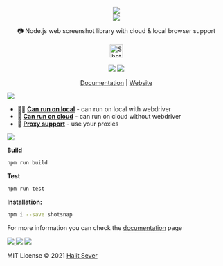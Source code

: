 <p align="center" class="logo-section">
<img src="https://i.ibb.co/3dMGNbQ/9179fcb5-b9e2-4a34-be0a-80c4318ac199.png"/>
</br>
<img src="https://halitsever-api.vercel.app/api/repo-title?title=Shotsnap">

<p align="center">
📷 Node.js web screenshot library with cloud & local browser support<br>
<br/>
  <a  href="https://www.producthunt.com/posts/shotsnap?utm_source=badge-featured&utm_medium=badge&utm_souce=badge-shotsnap"  target="_blank"><img  src="https://api.producthunt.com/widgets/embed-image/v1/featured.svg?post_id=361871&theme=light"  alt="Shotsnap - screenshot&#0044;&#0032;web&#0032;capture | Product Hunt"  height="30" /></a>
<br/><br/>
<img src="https://img.shields.io/github/sponsors/halitsever"/> 
  <img src="https://img.shields.io/github/license/halitsever/shotsnap"/>

</p>
<p align="center">
<a align="center" href="https://halitsever.github.io/shotsnap/">Documentation</a> | <a href="https://halitsever.github.io/shotsnap/">Website</a>

  </p>
</p>

<a align="center">
<img src="https://halitsever-api.vercel.app/api/details"/>
</a>

- 🧑‍💻 [**Can run on local**](#) - can run on local with webdriver
- 📝 [**Can run on cloud**](#) - can run on cloud without webdriver
- 🎨 [**Proxy support**](#) - use your proxies

<a align="center" >
<img src="https://halitsever-api.vercel.app/api/installation"/>
</a>

<b>Build</b>

```bash
npm run build
```

<b>Test</b>

```bash
npm run test
```

<b>Installation:</b>

```bash
npm i --save shotsnap
```

For more information you can check the <a href="https://halitsever.github.io/shotsnap/">documentation</a> page

<a align="center" href="https://github.com/halitsever/shotsnap/issues">
<img src="https://halitsever-api.vercel.app/api/issue"/>
</a>

<a align="center">
<img src="https://halitsever-api.vercel.app/api/sponsor"/>
</a>

<a align="center">
<img src="https://halitsever-api.vercel.app/api/license"/>
</a>

<p>
  MIT License © 2021 <a href="https://www.github.com/halitsever">Halit Sever</a>
</p>
